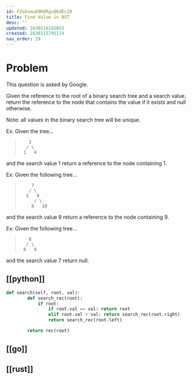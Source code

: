 ```yaml
---
id: FZobsmu89KORgvQbdEc20
title: Find Value in BST
desc: ''
updated: 1630116182853
created: 1630115795114
nav_order: 29
---
```


# Problem

This question is asked by Google.

Given the reference to the root of a binary search tree and a search value, return the reference to the node that contains the value if it exists and null otherwise.

Note: all values in the binary search tree will be unique.

Ex: Given the tree...

>        3
>       / \
>      1   4

and the search value 1 return a reference to the node containing 1.

Ex: Given the following tree...

>         7
>        / \
>       5   9
>          / \
>         8   10

and the search value 9 return a reference to the node containing 9.

Ex: Given the following tree...

 >        8
 >       / \
 >      6   9

and the search value 7 return null.

## [[python]]

```python
def search(self, root, val):
        def search_rec(root):
            if root:
                if root.val == val: return root
                elif root.val < val: return search_rec(root.right)
                return search_rec(root.left)

        return rec(root)

```

## [[go]]

## [[rust]]
